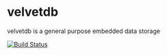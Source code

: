 velvetdb
========

velvetdb is a general purpose embedded data storage

[![Build Status](https://travis-ci.org/zakgof/velvetdb.svg?branch=master)](https://travis-ci.org/zakgof/velvetdb)
